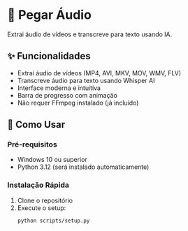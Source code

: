 # 🎵 Pegar Áudio

Extrai áudio de vídeos e transcreve para texto usando IA.

## ✨ Funcionalidades

- Extrai áudio de vídeos (MP4, AVI, MKV, MOV, WMV, FLV)
- Transcreve áudio para texto usando Whisper AI
- Interface moderna e intuitiva
- Barra de progresso com animação
- Não requer FFmpeg instalado (já incluído)

## 🚀 Como Usar

### Pré-requisitos

- Windows 10 ou superior
- Python 3.12 (será instalado automaticamente)

### Instalação Rápida

1. Clone o repositório
2. Execute o setup:
   ```bash
   python scripts/setup.py